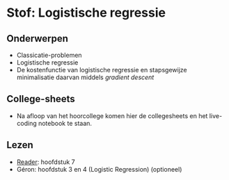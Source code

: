 # Stof: Logistische regressie

## Onderwerpen

* Classicatie-problemen
* Logistische regressie
* De kostenfunctie van logistische regressie en stapsgewijze minimalisatie daarvan middels _gradient descent_

## College-sheets

* Na afloop van het hoorcollege komen hier de collegesheets en het live-coding notebook te staan.

## Lezen

* [Reader](https://blackboard.hanze.nl/bbcswebdav/pid-6341209-dt-content-rid-108927618_2/xid-108927618_2): hoofdstuk 7
* Géron: hoofdstuk 3 en 4 (Logistic Regression) (optioneel)
